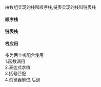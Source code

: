 由数组实现的栈叫顺序栈,链表实现的栈叫链表栈
#### 顺序栈  
#### 链表栈  
#### 栈应用
多为两个栈配合使用  
1.函数调用  
2.表达式求值  
3.括号匹配  
4.浏览器前进,后退
